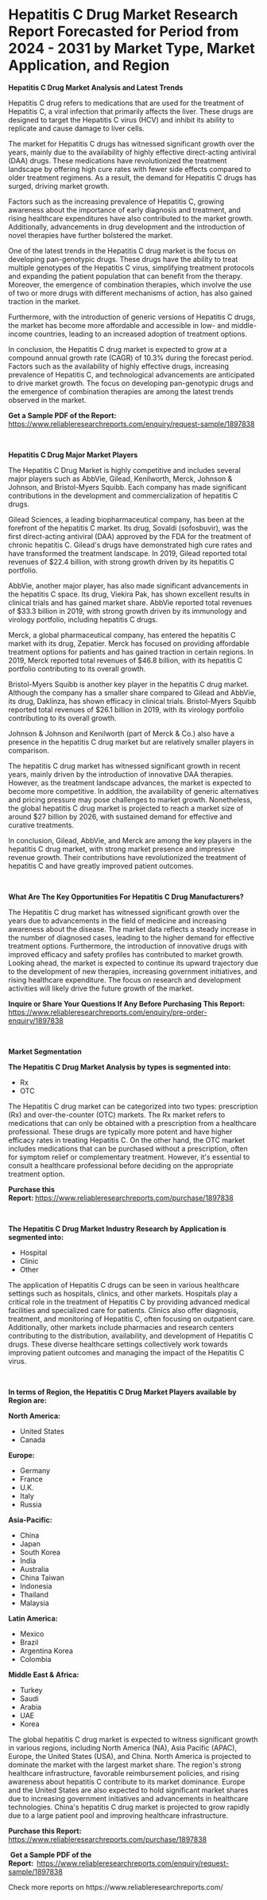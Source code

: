 <p><h1>Hepatitis C Drug Market Research Report Forecasted for Period from 2024 -  2031 by Market Type, Market Application, and Region</h1></p><p><strong>Hepatitis C Drug Market Analysis and Latest Trends</strong></p>
<p><p>Hepatitis C drug refers to medications that are used for the treatment of Hepatitis C, a viral infection that primarily affects the liver. These drugs are designed to target the Hepatitis C virus (HCV) and inhibit its ability to replicate and cause damage to liver cells.</p><p>The market for Hepatitis C drugs has witnessed significant growth over the years, mainly due to the availability of highly effective direct-acting antiviral (DAA) drugs. These medications have revolutionized the treatment landscape by offering high cure rates with fewer side effects compared to older treatment regimens. As a result, the demand for Hepatitis C drugs has surged, driving market growth.</p><p>Factors such as the increasing prevalence of Hepatitis C, growing awareness about the importance of early diagnosis and treatment, and rising healthcare expenditures have also contributed to the market growth. Additionally, advancements in drug development and the introduction of novel therapies have further bolstered the market.</p><p>One of the latest trends in the Hepatitis C drug market is the focus on developing pan-genotypic drugs. These drugs have the ability to treat multiple genotypes of the Hepatitis C virus, simplifying treatment protocols and expanding the patient population that can benefit from the therapy. Moreover, the emergence of combination therapies, which involve the use of two or more drugs with different mechanisms of action, has also gained traction in the market.</p><p>Furthermore, with the introduction of generic versions of Hepatitis C drugs, the market has become more affordable and accessible in low- and middle-income countries, leading to an increased adoption of treatment options.</p><p>In conclusion, the Hepatitis C drug market is expected to grow at a compound annual growth rate (CAGR) of 10.3% during the forecast period. Factors such as the availability of highly effective drugs, increasing prevalence of Hepatitis C, and technological advancements are anticipated to drive market growth. The focus on developing pan-genotypic drugs and the emergence of combination therapies are among the latest trends observed in the market.</p></p>
<p><strong>Get a Sample PDF of the Report:&nbsp;</strong> <a href="https://www.reliableresearchreports.com/enquiry/request-sample/1897838">https://www.reliableresearchreports.com/enquiry/request-sample/1897838</a></p>
<p>&nbsp;</p>
<p><strong>Hepatitis C Drug Major Market Players</strong></p>
<p><p>The Hepatitis C Drug Market is highly competitive and includes several major players such as AbbVie, Gilead, Kenilworth, Merck, Johnson & Johnson, and Bristol-Myers Squibb. Each company has made significant contributions in the development and commercialization of hepatitis C drugs.</p><p>Gilead Sciences, a leading biopharmaceutical company, has been at the forefront of the hepatitis C market. Its drug, Sovaldi (sofosbuvir), was the first direct-acting antiviral (DAA) approved by the FDA for the treatment of chronic hepatitis C. Gilead's drugs have demonstrated high cure rates and have transformed the treatment landscape. In 2019, Gilead reported total revenues of $22.4 billion, with strong growth driven by its hepatitis C portfolio.</p><p>AbbVie, another major player, has also made significant advancements in the hepatitis C space. Its drug, Viekira Pak, has shown excellent results in clinical trials and has gained market share. AbbVie reported total revenues of $33.3 billion in 2019, with strong growth driven by its immunology and virology portfolio, including hepatitis C drugs.</p><p>Merck, a global pharmaceutical company, has entered the hepatitis C market with its drug, Zepatier. Merck has focused on providing affordable treatment options for patients and has gained traction in certain regions. In 2019, Merck reported total revenues of $46.8 billion, with its hepatitis C portfolio contributing to its overall growth.</p><p>Bristol-Myers Squibb is another key player in the hepatitis C drug market. Although the company has a smaller share compared to Gilead and AbbVie, its drug, Daklinza, has shown efficacy in clinical trials. Bristol-Myers Squibb reported total revenues of $26.1 billion in 2019, with its virology portfolio contributing to its overall growth.</p><p>Johnson & Johnson and Kenilworth (part of Merck & Co.) also have a presence in the hepatitis C drug market but are relatively smaller players in comparison.</p><p>The hepatitis C drug market has witnessed significant growth in recent years, mainly driven by the introduction of innovative DAA therapies. However, as the treatment landscape advances, the market is expected to become more competitive. In addition, the availability of generic alternatives and pricing pressure may pose challenges to market growth. Nonetheless, the global hepatitis C drug market is projected to reach a market size of around $27 billion by 2026, with sustained demand for effective and curative treatments.</p><p>In conclusion, Gilead, AbbVie, and Merck are among the key players in the hepatitis C drug market, with strong market presence and impressive revenue growth. Their contributions have revolutionized the treatment of hepatitis C and have greatly improved patient outcomes.</p></p>
<p>&nbsp;</p>
<p><strong>What Are The Key Opportunities For Hepatitis C Drug Manufacturers?</strong></p>
<p><p>The Hepatitis C drug market has witnessed significant growth over the years due to advancements in the field of medicine and increasing awareness about the disease. The market data reflects a steady increase in the number of diagnosed cases, leading to the higher demand for effective treatment options. Furthermore, the introduction of innovative drugs with improved efficacy and safety profiles has contributed to market growth. Looking ahead, the market is expected to continue its upward trajectory due to the development of new therapies, increasing government initiatives, and rising healthcare expenditure. The focus on research and development activities will likely drive the future growth of the market.</p></p>
<p><strong>Inquire or Share Your Questions If Any Before Purchasing This Report:</strong> <a href="https://www.reliableresearchreports.com/enquiry/pre-order-enquiry/1897838">https://www.reliableresearchreports.com/enquiry/pre-order-enquiry/1897838</a></p>
<p>&nbsp;</p>
<p><strong>Market Segmentation</strong></p>
<p><strong>The Hepatitis C Drug Market Analysis by types is segmented into:</strong></p>
<p><ul><li>Rx</li><li>OTC</li></ul></p>
<p><p>The Hepatitis C drug market can be categorized into two types: prescription (Rx) and over-the-counter (OTC) markets. The Rx market refers to medications that can only be obtained with a prescription from a healthcare professional. These drugs are typically more potent and have higher efficacy rates in treating Hepatitis C. On the other hand, the OTC market includes medications that can be purchased without a prescription, often for symptom relief or complementary treatment. However, it's essential to consult a healthcare professional before deciding on the appropriate treatment option.</p></p>
<p><strong>Purchase this Report:&nbsp;</strong><a href="https://www.reliableresearchreports.com/purchase/1897838">https://www.reliableresearchreports.com/purchase/1897838</a></p>
<p>&nbsp;</p>
<p><strong>The Hepatitis C Drug Market Industry Research by Application is segmented into:</strong></p>
<p><ul><li>Hospital</li><li>Clinic</li><li>Other</li></ul></p>
<p><p>The application of Hepatitis C drugs can be seen in various healthcare settings such as hospitals, clinics, and other markets. Hospitals play a critical role in the treatment of Hepatitis C by providing advanced medical facilities and specialized care for patients. Clinics also offer diagnosis, treatment, and monitoring of Hepatitis C, often focusing on outpatient care. Additionally, other markets include pharmacies and research centers contributing to the distribution, availability, and development of Hepatitis C drugs. These diverse healthcare settings collectively work towards improving patient outcomes and managing the impact of the Hepatitis C virus.</p></p>
<p>&nbsp;</p>
<p><strong>In terms of Region, the Hepatitis C Drug Market Players available by Region are:</strong></p>
<p>
    <p> <strong> North America: </strong>
        <ul>
            <li>United States</li>
            <li>Canada</li>
        </ul>
        </p> 
    <p> <strong> Europe: </strong>
        <ul>
            <li>Germany</li>
            <li>France</li>
            <li>U.K.</li>
            <li>Italy</li>
            <li>Russia</li>
        </ul>
        </p> 
    <p> <strong> Asia-Pacific: </strong>
        <ul>
            <li>China</li>
            <li>Japan</li>
            <li>South Korea</li>
            <li>India</li>
            <li>Australia</li>
            <li>China Taiwan</li>
            <li>Indonesia</li>
            <li>Thailand</li>
            <li>Malaysia</li>
        </ul>
        </p> 
    <p> <strong> Latin America: </strong>
        <ul>
            <li>Mexico</li>
            <li>Brazil</li>
            <li>Argentina Korea</li>
            <li>Colombia</li>
        </ul>
        </p> 
    <p> <strong> Middle East & Africa: </strong>
        <ul>
            <li>Turkey</li>
            <li>Saudi</li>
            <li>Arabia</li>
            <li>UAE</li>
            <li>Korea</li>
        </ul>
    </p>
    </p>
<p><p>The global hepatitis C drug market is expected to witness significant growth in various regions, including North America (NA), Asia Pacific (APAC), Europe, the United States (USA), and China. North America is projected to dominate the market with the largest market share. The region's strong healthcare infrastructure, favorable reimbursement policies, and rising awareness about hepatitis C contribute to its market dominance. Europe and the United States are also expected to hold significant market shares due to increasing government initiatives and advancements in healthcare technologies. China's hepatitis C drug market is projected to grow rapidly due to a large patient pool and improving healthcare infrastructure.</p></p>
<p><strong>Purchase this Report: </strong><a href="https://www.reliableresearchreports.com/purchase/1897838">https://www.reliableresearchreports.com/purchase/1897838</a></p>
<p>&nbsp;<strong>Get a Sample PDF of the Report:&nbsp;&nbsp;</strong><a href="https://www.reliableresearchreports.com/enquiry/request-sample/1897838">https://www.reliableresearchreports.com/enquiry/request-sample/1897838</a></p>
<p><strong></strong></p>
<p>Check more reports on https://www.reliableresearchreports.com/</p>